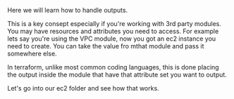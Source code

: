 Here we will learn how to handle outputs.

This is a key consept especially if you're working with 3rd party modules.
You may have resources and attributes you need to access.
For example lets say you're using the VPC module, 
now you got an ec2 instance you need to create.
You can take the value fro mthat module and pass it somewhere else.

In terraform, unlike most common coding languages, this is done placing the output inside the module that have that attribute set you want to output.

Let's go into our ec2 folder and see how that works.